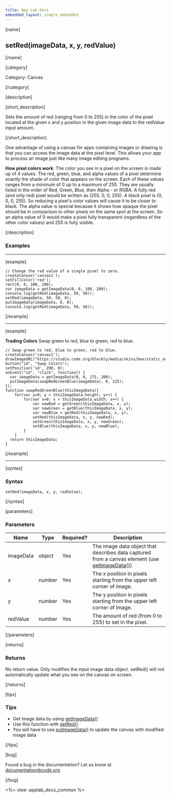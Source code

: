 ```yaml
---
title: App Lab Docs
embedded_layout: simple_embedded
---
```


[name]

## setRed(imageData, x, y, redValue)

[/name]


[category]

Category: Canvas

[/category]

[description]

[short_description]

Sets the amount of red (ranging from 0 to 255) in the color of the pixel located at the given x and y position in the given image data to the redValue input amount.

[/short_description]

One advantage of using a canvas for apps containing images or drawing is that you can access the image data at the pixel level. This allows your app to process an image just like many image editing programs.

**How pixel colors work**: The color you see in a pixel on the screen is made up of 4 values. The red, green, blue, and alpha values of a pixel determine exactly the shade of color that appears on the screen. Each of these values ranges from a minimum of 0 up to a maximum of 255. They are usually listed in the order of Red, Green, Blue, then Alpha - or RGBA. A fully red (and only red) pixel would be written as (255, 0, 0, 255). A black pixel is (0, 0, 0, 255). So reducing a pixel's color values will cause it to be closer to black. The alpha value is special because it shows how opaque the pixel should be in comparison to other pixels on the same spot at the screen. So an alpha value of 0 would make a pixel fully transparent (regardless of the other color values) and 255 is fully visible.

[/description]

### Examples

____________________________________________________

[example]

```
// Change the red value of a single pixel to zero.
createCanvas('canvas1');
setFillColor('red');
rect(0, 0, 100, 200);
var imageData = getImageData(0, 0, 100, 200);
console.log(getRed(imageData, 50, 50));
setRed(imageData, 50, 50, 0);
putImageData(imageData, 0, 0);
console.log(getRed(imageData, 50, 50));
```

[/example]

____________________________________________________

[example]

**Trading Colors** Swap green to red, blue to green, red to blue.

```
// Swap green to red, blue to green, red to blue.
createCanvas('canvas1');
drawImageURL("https://studio.code.org/blockly/media/skins/bee/static_avatar.png");
button("id", "Swap Colors");
setPosition('id', 200, 0);
onEvent("id", "click", function() {
  var imageData = getImageData(0, 0, 175, 200);
  putImageData(swapRedGreenBlue(imageData), 0, 225);
});
function swapRedGreenBlue(thisImageData){
    for(var y=0; y < thisImageData.height; y++) {
        for(var x=0; x < thisImageData.width; x++) {
            var newRed = getGreen(thisImageData, x, y);
            var newGreen = getBlue(thisImageData, x, y);
            var newBlue = getRed(thisImageData, x, y);
            setRed(thisImageData, x, y, newRed);
            setGreen(thisImageData, x, y, newGreen);
            setBlue(thisImageData, x, y, newBlue);            
        }
    }
  return thisImageData;
}
```

[/example]

____________________________________________________

[syntax]

### Syntax

```
setRed(imageData, x, y, redValue);
```

[/syntax]

[parameters]

### Parameters

| Name  | Type | Required? | Description |
|-----------------|------|-----------|-------------|
| imageData | object | Yes | The image data object that describes data captured from a canvas element (use [getImageData()](/applab/docs/getImageData))    |
| x | number | Yes | The x position in pixels starting from the upper left corner of image.  |
| y | number | Yes | The y position in pixels starting from the upper left corner of image.  |
| redValue | number | Yes | The amount of red (from 0 to 255) to set in the pixel.  |

[/parameters]

[returns]

### Returns
No return value. Only modifies the input image data object. setRed() will not automatically update what you see on the canvas on screen.

[/returns]

[tips]

### Tips
- Get image data by using [getImageData()](/applab/docs/getImageData)
- Use this function with [getRed()](/applab/docs/getRed)
- You will have to use [putImageData()](/applab/docs/putImageData) to update the canvas with modified image data

[/tips]

[bug]

Found a bug in the documentation? Let us know at documentation@code.org

[/bug]

<%= view :applab_docs_common %>
